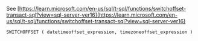 See [https://learn.microsoft.com/en-us/sql/t-sql/functions/switchoffset-transact-sql?view=sql-server-ver16](https://learn.microsoft.com/en-us/sql/t-sql/functions/switchoffset-transact-sql?view=sql-server-ver16)
```
SWITCHOFFSET ( datetimeoffset_expression, timezoneoffset_expression )
```
